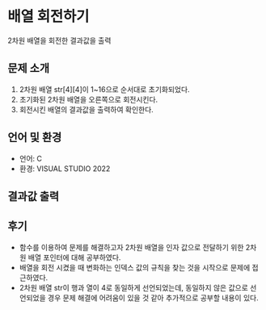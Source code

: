 # **배열 회전하기**
2차원 배열을 회전한 결과값을 출력


## 문제 소개
1. 2차원 배열 str[4][4]이 1~16으로 순서대로 초기화되었다. 
2. 초기화된 2차원 배열을 오른쪽으로 회전시킨다.
3. 회전시킨 배열의 결과값을 출력하여 확인한다. 


## 언어 및 환경
- 언어: C
- 환경: VISUAL STUDIO 2022


## 결과값 출력


## 후기
- 함수를 이용하여 문제를 해결하고자 2차원 배열을 인자 값으로 전달하기 위한 2차원 배열 포인터에 대해 공부하였다. 
- 배열을 회전 시켰을 때 변화하는 인덱스 값의 규칙을 찾는 것을 시작으로 문제에 접근하였다. 
- 2차원 배열 str이 행과 열이 4로 동일하게 선언되었는데, 동일하지 않은 값으로 선언되었을 경우 문제 해결에 어려움이 있을 것 같아 추가적으로 공부할 내용이 있다.



